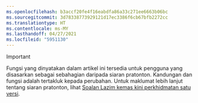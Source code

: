 ```yaml
---
ms.openlocfilehash: b3accf20fe4f16eabdfa86a33c271ee6663b06bc
ms.sourcegitcommit: 3d78338773929121d17ec3386f6cb67bfb2272cc
ms.translationtype: HT
ms.contentlocale: ms-MY
ms.lasthandoff: 04/27/2021
ms.locfileid: "5951130"
---
```

> [!IMPORTANT]
> Fungsi yang dinyatakan dalam artikel ini tersedia untuk pengguna yang disasarkan sebagai sebahagian daripada siaran pratonton. Kandungan dan fungsi adalah tertakluk kepada perubahan. Untuk maklumat lebih lanjut tentang siaran pratonton, lihat [Soalan Lazim kemas kini perkhidmatan satu versi](/dynamics365/unified-operations/fin-and-ops/get-started/one-version).